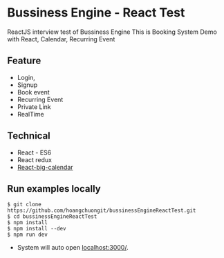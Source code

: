 # Bussiness Engine - React Test
ReactJS interview test of Bussiness Engine
This is Booking System Demo with React, Calendar, Recurring Event

## Feature
* Login, 
* Signup
* Book event
* Recurring Event
* Private Link
* RealTime

## Technical
* React - ES6
* React redux
* [React-big-calendar](https://github.com/arecvlohe/rbc-starter)

## Run examples locally
```
$ git clone https://github.com/hoangchuongit/bussinessEngineReactTest.git
$ cd bussinessEngineReactTest
$ npm install
$ npm install --dev
$ npm run dev
```

* System will auto open [localhost:3000/](http://localhost:3000/).